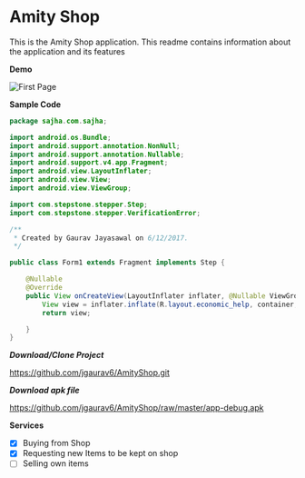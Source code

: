 # Amity Shop
This is the Amity Shop application. This readme contains information about the application and its features

**Demo**

![First Page](https://github.com/jgaurav6/AmityShop/blob/master/app/src/main/res/drawable/firstpage.png)

**Sample Code**

```Java
package sajha.com.sajha;

import android.os.Bundle;
import android.support.annotation.NonNull;
import android.support.annotation.Nullable;
import android.support.v4.app.Fragment;
import android.view.LayoutInflater;
import android.view.View;
import android.view.ViewGroup;

import com.stepstone.stepper.Step;
import com.stepstone.stepper.VerificationError;

/**
 * Created by Gaurav Jayasawal on 6/12/2017.
 */

public class Form1 extends Fragment implements Step {

    @Nullable
    @Override
    public View onCreateView(LayoutInflater inflater, @Nullable ViewGroup container, @Nullable Bundle savedInstanceState) {
        View view = inflater.inflate(R.layout.economic_help, container, false);
        return view;

    }
}
```

***Download/Clone Project*** 

https://github.com/jgaurav6/AmityShop.git

***Download apk file***

https://github.com/jgaurav6/AmityShop/raw/master/app-debug.apk

**Services**

- [x] Buying from Shop 
- [x] Requesting new Items to be kept on shop
- [ ] Selling own items
